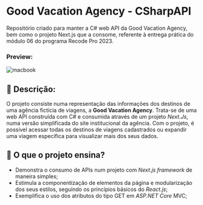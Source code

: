 # Good Vacation Agency - CSharpAPI

Repositório criado para manter a C# web API da Good Vacation Agency, bem como o projeto Next.js que a consome, referente à entrega prática do módulo 06 do programa Recode Pro 2023.

### Preview:

![macbook](https://github.com/rodrigo-alberto/goodVacation-CSharpAPI/assets/85527665/5c151901-c24f-40d3-b048-9a3470007e65)

<!--
## 📂 Acesso ao projeto:

Acesse diretamente o deploy do projeto através do link: -->

<!-- <> -->

## 📄 Descrição:

O projeto consiste numa representação das informações dos destinos de uma agência fictícia de viagens, a **Good Vacation Agency**. Trata-se de uma web API construída com C# e consumida através de um projeto _Next.Js_, numa versão simplificada do site institucional da agência. Com o projeto, é possível acessar todas os destinos de viagens cadastrados ou expandir uma viagem específica para visualizar mais dos seus dados.

## 🧠 O que o projeto ensina?

- Demonstra o consumo de APIs num projeto com _Next.js framework_ de maneira simples;
- Estimula a componentização de elementos da página e modularização dos seus estilos, seguindo os princípios básicos do _React.js_;
- Exemplifica o uso dos atributos do tipo GET em _ASP.NET Core_ MVC;

